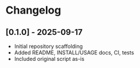 # Changelog

## [0.1.0] - 2025-09-17
- Initial repository scaffolding
- Added README, INSTALL/USAGE docs, CI, tests
- Included original script as-is

